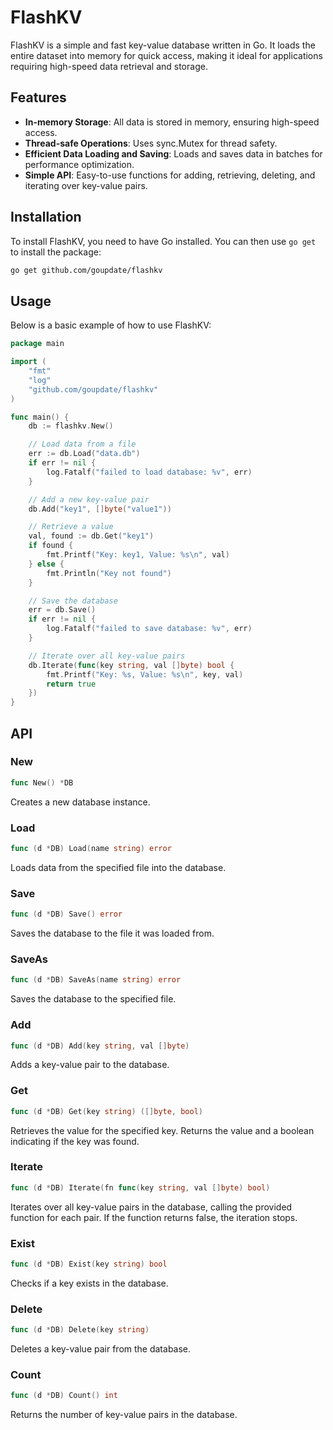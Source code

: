 # FlashKV

FlashKV is a simple and fast key-value database written in Go. It loads the entire dataset into memory for quick access, making it ideal for applications requiring high-speed data retrieval and storage.

## Features

- **In-memory Storage**: All data is stored in memory, ensuring high-speed access.
- **Thread-safe Operations**: Uses sync.Mutex for thread safety.
- **Efficient Data Loading and Saving**: Loads and saves data in batches for performance optimization.
- **Simple API**: Easy-to-use functions for adding, retrieving, deleting, and iterating over key-value pairs.

## Installation

To install FlashKV, you need to have Go installed. You can then use `go get` to install the package:

```sh
go get github.com/goupdate/flashkv
```

## Usage

Below is a basic example of how to use FlashKV:

```go
package main

import (
	"fmt"
	"log"
	"github.com/goupdate/flashkv"
)

func main() {
	db := flashkv.New()

	// Load data from a file
	err := db.Load("data.db")
	if err != nil {
		log.Fatalf("failed to load database: %v", err)
	}

	// Add a new key-value pair
	db.Add("key1", []byte("value1"))

	// Retrieve a value
	val, found := db.Get("key1")
	if found {
		fmt.Printf("Key: key1, Value: %s\n", val)
	} else {
		fmt.Println("Key not found")
	}

	// Save the database
	err = db.Save()
	if err != nil {
		log.Fatalf("failed to save database: %v", err)
	}

	// Iterate over all key-value pairs
	db.Iterate(func(key string, val []byte) bool {
		fmt.Printf("Key: %s, Value: %s\n", key, val)
		return true
	})
}
```

## API

### New

```go
func New() *DB
```

Creates a new database instance.

### Load

```go
func (d *DB) Load(name string) error
```

Loads data from the specified file into the database.

### Save

```go
func (d *DB) Save() error
```

Saves the database to the file it was loaded from.

### SaveAs

```go
func (d *DB) SaveAs(name string) error
```

Saves the database to the specified file.

### Add

```go
func (d *DB) Add(key string, val []byte)
```

Adds a key-value pair to the database.

### Get

```go
func (d *DB) Get(key string) ([]byte, bool)
```

Retrieves the value for the specified key. Returns the value and a boolean indicating if the key was found.

### Iterate

```go
func (d *DB) Iterate(fn func(key string, val []byte) bool)
```

Iterates over all key-value pairs in the database, calling the provided function for each pair. If the function returns false, the iteration stops.

### Exist

```go
func (d *DB) Exist(key string) bool
```

Checks if a key exists in the database.

### Delete

```go
func (d *DB) Delete(key string)
```

Deletes a key-value pair from the database.

### Count

```go
func (d *DB) Count() int
```

Returns the number of key-value pairs in the database.



